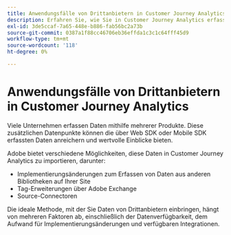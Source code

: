 ```yaml
---
title: Anwendungsfälle von Drittanbietern in Customer Journey Analytics
description: Erfahren Sie, wie Sie in Customer Journey Analytics erfasste Daten mit Daten ergänzen, die von Produkten außerhalb von Adobe erfasst werden.
exl-id: 3de5ccaf-7a65-448e-b886-fab56bc2a73b
source-git-commit: 0387a1f88cc46706eb36effda1c3c1c64fff45d9
workflow-type: tm+mt
source-wordcount: '118'
ht-degree: 0%

---
```


# Anwendungsfälle von Drittanbietern in Customer Journey Analytics

Viele Unternehmen erfassen Daten mithilfe mehrerer Produkte. Diese zusätzlichen Datenpunkte können die über Web SDK oder Mobile SDK erfassten Daten anreichern und wertvolle Einblicke bieten.

Adobe bietet verschiedene Möglichkeiten, diese Daten in Customer Journey Analytics zu importieren, darunter:

* Implementierungsänderungen zum Erfassen von Daten aus anderen Bibliotheken auf Ihrer Site
* Tag-Erweiterungen über Adobe Exchange
* Source-Connectoren

Die ideale Methode, mit der Sie Daten von Drittanbietern einbringen, hängt von mehreren Faktoren ab, einschließlich der Datenverfügbarkeit, dem Aufwand für Implementierungsänderungen und verfügbaren Integrationen.
